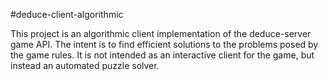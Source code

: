 #deduce-client-algorithmic

This project is an algorithmic client implementation of the deduce-server game API. The intent is to find efficient 
solutions to the problems posed by the game rules. It is not intended as an interactive client for the game, but instead 
an automated puzzle solver.
